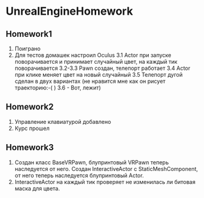 # UnrealEngineHomework 

## Homework1 
1. Поиграно
2. Для тестов домашек настроил Oculus
3.1 Actor при запуске поворачивается и принимает случайный цвет, на каждый тик поворачивается
3.2-3.3 Pawn создан, телепорт работает
3.4 Actor при клике меняет цвет на новый случайный 
3.5 Телепорт дугой сделан в двух вариантах (не нравится мне как он рисует траекторию:-( )
3.6 - Вот, лежит)

## Homework2
1. Управление клавиатурой добавлено
2. Курс прошел

## Homework3 
1. Создан класс BaseVRPawn, блупринтовый VRPawn теперь наследуется от него. Создан InteractiveActor с StaticMeshComponent, от него теперь наследуется блупринтовый Actor.
2. InteractiveActor на каждый тик проверяет не изменилась ли битовая маска для цвета. 
